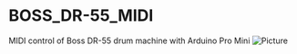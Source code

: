 # BOSS_DR-55_MIDI
MIDI control of Boss DR-55 drum machine with Arduino Pro Mini 
![Picture](http://www.polynominal.com/site/studio/gear/drum/boss-dr55/boss-dr-55.jpg)
